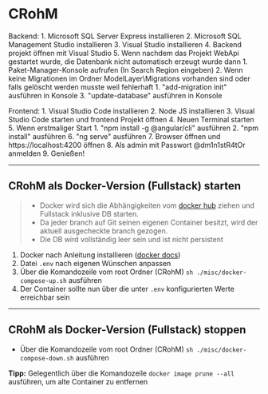 # CRohM
Backend:	1. Microsoft SQL Server Express installieren
			2. Microsoft SQL Management Studio installieren
			3. Visual Studio installieren
			4. Backend projekt öffnen mit Visual Studio
			5. Wenn nachdem das Projekt WebApi gestartet wurde, die Datenbank nicht automatisch erzeugt wurde dann
				1. Paket-Manager-Konsole aufrufen (In Search Region eingeben)
				2. Wenn keine Migrationen im Ordner ModelLayer\Migrations vorhanden sind oder falls gelöscht werden musste weil fehlerhaft
					1. "add-migration init" ausführen in Konsole
				3. "update-database" ausführen in Konsole

Frontend:	1. Visual Studio Code installieren
			2. Node JS installieren
			3. Visual Studio Code starten und frontend Projekt öffnen
			4. Neuen Terminal starten
			5. Wenn erstmaliger Start
				1. "npm install -g @angular/cli" ausführen
				2. "npm install" ausführen
			6. "ng serve" ausführen
			7. Browser öffnen und https://localhost:4200 öffnen
			8. Als admin mit Passwort @dm1n1stR4tOr anmelden
			9. Genießen!

----------

## CRohM als Docker-Version (Fullstack) starten

> - Docker wird sich die Abhängigkeiten vom [docker hub]([https://link](https://hub.docker.com/r/crohmcrms/crohm_crms/tags)) ziehen und Fullstack inklusive DB starten.
> - Da jeder branch auf Git seinen eigenen Container besitzt, wird der aktuell ausgecheckte branch gezogen.
> - Die DB wird vollständig leer sein und ist nicht persistent

1. Docker nach Anleitung installieren ([docker docs]([https://link](https://docs.docker.com/get-docker/)))
2. Datei `.env` nach eigenen Wünschen anpassen
3. Über die Komandozeile vom root Ordner (CRohM) `sh ./misc/docker-compose-up.sh` ausführen
4. Der Container sollte nun über die unter `.env` konfigurierten Werte erreichbar sein

----------

## CRohM als Docker-Version (Fullstack) stoppen

- Über die Komandozeile vom root Ordner (CRohM) `sh ./misc/docker-compose-down.sh` ausführen

**Tipp:** Gelegentlich über die Komandozeile `docker image prune --all` ausführen, um alte Container zu entfernen
